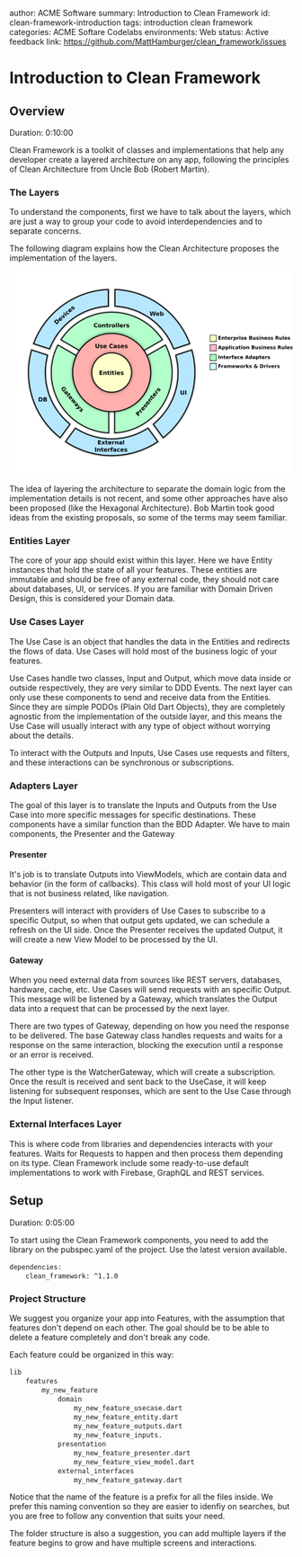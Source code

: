 author: ACME Software
summary: Introduction to Clean Framework
id: clean-framework-introduction
tags: introduction clean framework
categories: ACME Softare Codelabs
environments: Web
status: Active
feedback link: https://github.com/MattHamburger/clean_framework/issues

# Introduction to Clean Framework

## Overview

Duration: 0:10:00

Clean Framework is a toolkit of classes and implementations that help any developer create a layered architecture on any app, following the principles of Clean Architecture from Uncle Bob (Robert Martin).

### The Layers

To understand the components, first we have to talk about the layers, which are just a way to group your code to avoid interdependencies and to separate concerns.

The following diagram explains how the Clean Architecture proposes the implementation of the layers.

![Clean Architecture Layers](assets/clean_architecture_layers.png)

The idea of layering the architecture to separate the domain logic from the implementation details is not recent, and some other approaches have also been proposed (like the Hexagonal Architecture). Bob Martin took good ideas from the existing proposals, so some of the terms may seem familiar.

### Entities Layer

The core of your app should exist within this layer. Here we have Entity instances that hold the state of all your features. These entities are immutable and should be free of any external code, they should not care about databases, UI, or services. If you are familiar with Domain Driven Design, this is considered your Domain data.

### Use Cases Layer

The Use Case is an object that handles the data in the Entities and redirects the flows of data. Use Cases will hold most of the business logic of your features. 

Use Cases handle two classes, Input and Output, which move data inside or outside respectively, they are very similar to DDD Events. The next layer can only use these components to send and receive data from the Entities. Since they are simple PODOs (Plain Old Dart Objects), they are completely agnostic from the implementation of the outside layer, and this means the Use Case will usually interact with any type of object without worrying about the details.

To interact with the Outputs and Inputs, Use Cases use requests and filters, and these interactions can be synchronous or subscriptions.

### Adapters Layer

The goal of this layer is to translate the Inputs and Outputs from the Use Case into more specific messages for specific destinations. These components have a similar function than the BDD Adapter. We have to main components, the Presenter and the Gateway

#### Presenter

It's job is to translate Outputs into ViewModels, which are contain data and behavior (in the form of callbacks). This class will hold most of your UI logic that is not business related, like navigation.

Presenters will interact with providers of Use Cases to subscribe to a specific Output, so when that output gets updated, we can schedule a refresh on the UI side. Once the Presenter receives the updated Output, it will create a new View Model to be processed by the UI.

#### Gateway

When you need external data from sources like REST servers, databases, hardware, cache, etc. Use Cases will send requests with an specific Output. This message will be listened by a Gateway, which translates the Output data into a request that can be processed by the next layer.

There are two types of Gateway, depending on how you need the response to be delivered. The base Gateway class handles requests and waits for a response on the same interaction, blocking the execution until a response or an error is received.

The other type is the WatcherGateway, which will create a subscription. Once the result is received and sent back to the UseCase, it will keep listening for subsequent responses, which are sent to the Use Case through the Input listener.

### External Interfaces Layer

This is where code from libraries and dependencies interacts with your features. Waits for Requests to happen and then process them depending on its type. Clean Framework include some ready-to-use default implementations to work with Firebase, GraphQL and REST services.


## Setup

Duration: 0:05:00

To start using the Clean Framework components, you need to add the library on the pubspec.yaml of the project. Use the latest version available.

```
dependencies:
    clean_framework: ^1.1.0
```

### Project Structure

We suggest you organize your app into Features, with the assumption that features don't depend on each other. The goal should be to be able to delete a feature completely and don't break any code.

Each feature could be organized in this way:

```
lib
    features
        my_new_feature
            domain
                my_new_feature_usecase.dart
                my_new_feature_entity.dart
                my_new_feature_outputs.dart
                my_new_feature_inputs.
            presentation
                my_new_feature_presenter.dart
                my_new_feature_view_model.dart
            external_interfaces
                my_new_feature_gateway.dart
```

Notice that the name of the feature is a prefix for all the files inside. We prefer this naming convention so they are easier to idenfiy on searches, but you are free to follow any convention that suits your need.

The folder structure is also a suggestion, you can add multiple layers if the feature begins to grow and have multiple screens and interactions.